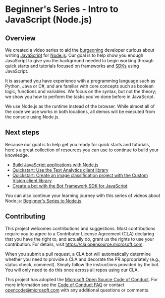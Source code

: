 # Beginner's Series - Intro to JavaScript (Node.js)

## Overview

We created a video series to aid the [burgeoning](https://www.merriam-webster.com/dictionary/burgeoning) developer curious about writing [JavaScript](https://wikipedia.org/wiki/JavaScript) for [Node.js](https://nodejs.org/). Our goal is to help show you enough JavaScript to give you the background needed to begin working through quick starts and tutorials focused on frameworks and [SDKs](https://wikipedia.org/wiki/Software_development_kit) using JavaScript.

It is assumed you have experience with a programming language such as Python, Java or C#, and are familiar with core concepts such as boolean logic, functions and variables. We focus on the syntax, but not the theory; we show you how to perform the tasks you've done before in JavaScript.

We use Node.js as the runtime instead of the browser. While almost all of the code we use works in both locations, all demos will be executed from the console using Node.js.

## Next steps

Because our goal is to help get you ready for quick starts and tutorials, here's a great collection of resources you can use to continue to build your knowledge.

- [Build JavaScript applications with Node.js](https://docs.microsoft.com/learn/paths/build-javascript-applications-nodejs/?WT.mc_id=beginner-ch9-cxa)
- [Quickstart: Use the Text Analytics client library](https://docs.microsoft.com/azure/cognitive-services/text-analytics/quickstarts/text-analytics-sdk?tabs=version-3&pivots=programming-language-javascript&WT.mc_id=beginner-ch9-cxa)
- [Quickstart: Create an image classification project with the Custom Vision client library](https://docs.microsoft.com/azure/cognitive-services/custom-vision-service/quickstarts/image-classification?pivots=programming-language-javascript&WT.mc_id=beginner-ch9-cxa)
- [Create a bot with the Bot Framework SDK for JavaScript](https://docs.microsoft.com/azure/bot-service/javascript/bot-builder-javascript-quickstart?view=azure-bot-service-4.0&WT.mc_id=beginner-ch9-cxa)

You can also continue your learning journey with this series of videos about Node.js: [Beginner's Series to Node.js](https://aka.ms/NodeBeginnerSeries)

## Contributing

This project welcomes contributions and suggestions.  Most contributions require you to agree to a
Contributor License Agreement (CLA) declaring that you have the right to, and actually do, grant us
the rights to use your contribution. For details, visit https://cla.opensource.microsoft.com.

When you submit a pull request, a CLA bot will automatically determine whether you need to provide
a CLA and decorate the PR appropriately (e.g., status check, comment). Simply follow the instructions
provided by the bot. You will only need to do this once across all repos using our CLA.

This project has adopted the [Microsoft Open Source Code of Conduct](https://opensource.microsoft.com/codeofconduct/).
For more information see the [Code of Conduct FAQ](https://opensource.microsoft.com/codeofconduct/faq/) or
contact [opencode@microsoft.com](mailto:opencode@microsoft.com) with any additional questions or comments.
